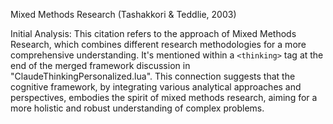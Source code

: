Mixed Methods Research (Tashakkori & Teddlie, 2003)

Initial Analysis:
This citation refers to the approach of Mixed Methods Research, which combines different research methodologies for a more comprehensive understanding. It's mentioned within a `<thinking>` tag at the end of the merged framework discussion in "ClaudeThinkingPersonalized.lua". This connection suggests that the cognitive framework, by integrating various analytical approaches and perspectives, embodies the spirit of mixed methods research, aiming for a more holistic and robust understanding of complex problems. 